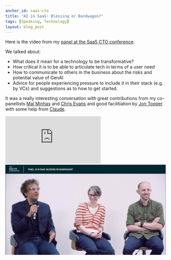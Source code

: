 ```yaml
---
anchor_id: saas-cto
title: "AI in SaaS: Blessing or Bandwagon?"
tags: [Speaking, Technology]
layout: blog_post
---
```


Here is the video from my [panel at the SaaS CTO conference](/jfdi/ai-blessing-bandwagon.html).

We talked about:

- What does it mean for a technology to be transformative?
- How critical it is to be able to articulate tech in terms of a user need
- How to communicate to others in the business about the risks and potential value of GenAI
- Advice for people experiencing pressure to include it in their stack (e.g. by VCs) and suggestions as to how to get started.

It was a really interesting conversation with great contributions from my co-panellists [Mal Minhas](https://www.linkedin.com/in/malminhas/) and [Chris Evans](https://www.linkedin.com/in/evnsio/) and good facilitiation by [Jon Topper](https://www.linkedin.com/in/jtopper/) with some help from [Claude](https://claude.ai/).

<div class="embedded">
  <iframe src="https://www.youtube-nocookie.com/embed/bc01kXFV-kQ?si=FbNIa6Fx3_W9MxQv" title="YouTube video player" frameborder="0" allow="accelerometer; autoplay; clipboard-write; encrypted-media; gyroscope; picture-in-picture; web-share" referrerpolicy="strict-origin-when-cross-origin" allowfullscreen></iframe>
</div>

<noscript>
  <a href="https://www.youtube.com/watch?v=bc01kXFV-kQ">
    <img src="/img/saas_cto_thumbnail.jpg"
         alt="Watch the video on YouTube"
         style="max-width: 100%; height: auto; display: block; border: 0;">
  </a>
</noscript>
